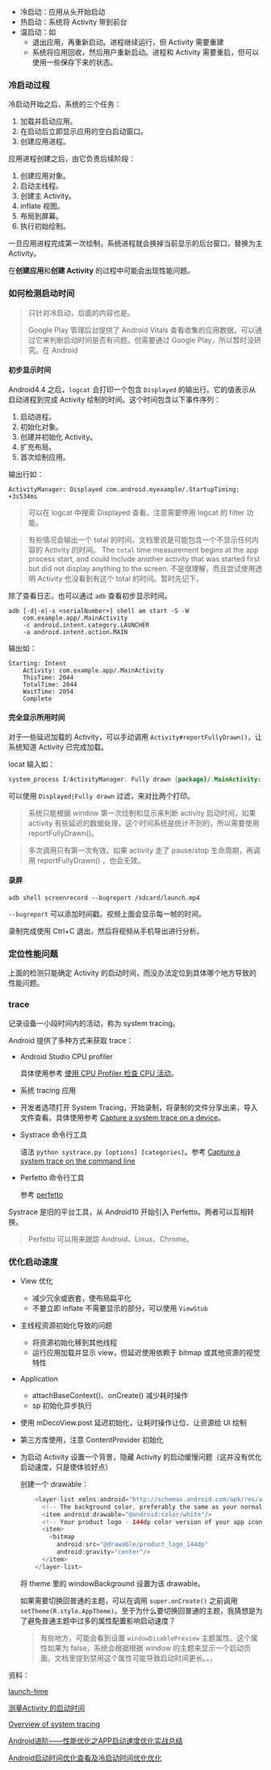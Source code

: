 * 冷启动：应用从头开始启动
* 热启动：系统将 Activity 带到前台
* 温启动：如
  * 退出应用，再重新启动。进程继续运行，但 Activity 需要重建
  * 系统将应用回收，然后用户重新启动。进程和 Activity 需要重启，但可以使用一些保存下来的状态。



### 冷启动过程

冷启动开始之后，系统的三个任务：

1. 加载并启动应用。
2. 在启动后立即显示应用的空白启动窗口。
3. 创建应用进程。

应用进程创建之后，由它负责后续阶段：

1. 创建应用对象。
2. 启动主线程。
3. 创建主 Activity。
4. inflate 视图。
5. 布局到屏幕。
6. 执行初始绘制。

一旦应用进程完成第一次绘制，系统进程就会换掉当前显示的后台窗口，替换为主 Activity。

在**创建应用**和**创建 Activity** 的过程中可能会出现性能问题。



### 如何检测启动时间

> 只针对冷启动，后面的内容也是。
>
> Google Play 管理后台提供了 Android Vitals 查看收集的应用数据，可以通过它来判断启动时间是否有问题。但需要通过 Google Play，所以暂时没研究。在 Android



#### 初步显示时间

Android4.4 之后，`logcat` 会打印一个包含 `Displayed` 的输出行。它的值表示从启动进程到完成 Activity 绘制的时间。这个时间包含以下事件序列：

1. 启动进程。
2. 初始化对象。
3. 创建并初始化 Activity。
4. 扩充布局。
5. 首次绘制应用。

输出行如：

```shell
ActivityManager: Displayed com.android.myexample/.StartupTiming: +3s534ms
```

> 可以在 logcat 中搜索 Displayed 查看。注意需要停用 logcat 的 filter 功能。

> 有些情况会输出一个 total 的时间，文档里说是可能包含一个不显示任何内容的 Activity 的时间。 The `total` time measurement begins at the app process start, and could include another activity that was started first but did not display anything to the screen. 不是很理解，而且尝试使用透明 Activity 也没看到有这个 total 的时间。暂时先记下。

除了查看日志，也可以通过 `adb` 查看初步显示时间。

```shell
adb [-d|-e|-s <serialNumber>] shell am start -S -W
    com.example.app/.MainActivity
    -c android.intent.category.LAUNCHER
    -a android.intent.action.MAIN
```

输出如：

```shell
Starting: Intent
    Activity: com.example.app/.MainActivity
    ThisTime: 2044
    TotalTime: 2044
    WaitTime: 2054
    Complete
```



#### 完全显示所用时间

对于一些延迟加载的 Activity，可以手动调用 `Activity#reportFullyDrawn()`，让系统知道 Activity 已完成加载。

locat 输入如：

```java
system_process I/ActivityManager: Fully drawn {package}/.MainActivity: +1s54ms
```

可以使用 `Displayed|Fully drawn` 过滤，来对比两个打印。

> 系统只能根据 window 第一次绘制和显示来判断 activity 启动时间，如果 activity 有些延迟的数据处理，这个时间系统是统计不到的，所以需要使用 reportFullyDrawn()。

> 多次调用只有第一次有效。如果 activity 走了 pause/stop 生命周期，再调用 reportFullyDrawn() ，也会无效。



#### 录屏

```shell
adb shell screenrecord --bugreport /sdcard/launch.mp4
```

`--bugreport` 可以添加时间戳。视频上面会显示每一帧的时间。

录制完成使用 Ctrl+C 退出，然后将视频从手机导出进行分析。



### 定位性能问题

上面的检测只能确定 Activity 的启动时间，而没办法定位到具体哪个地方导致的性能问题。



### trace

记录设备一小段时间内的活动，称为 system tracing。

Android 提供了多种方式来获取 trace：

* Android Studio CPU profiler

  具体使用参考 [使用 CPU Profiler 检查 CPU 活动](https://developer.android.com/studio/profile/cpu-profiler#debug-api)。

* 系统 tracing 应用

* 开发者选项打开 System Tracing，开始录制，将录制的文件分享出来，导入文件查看。具体使用参考 [Capture a system trace on a device](https://developer.android.com/topic/performance/tracing/on-device)。

* Systrace 命令行工具

  语法 `python systrace.py [options] [categories]`。参考 [Capture a system trace on the command line](https://developer.android.com/topic/performance/tracing/command-line)

* Perfetto 命令行工具

  参考 [perfetto](https://developer.android.com/studio/command-line/perfetto)

Systrace 是旧的平台工具，从 Android10 开始引入 Perfetto。两者可以互相转换。

> Perfetto 可以用来跟踪 Android、Linux、Chrome。







### 优化启动速度

* View 优化

  * 减少冗余或嵌套，使布局扁平化
  * 不要立即 inflate 不需要显示的部分，可以使用 `ViewStub`

* 主线程资源初始化导致的问题

  * 将资源初始化移到其他线程
  * 运行应用加载并显示 view，但延迟使用依赖于 bitmap 或其他资源的视觉特性

* Application 

  * attachBaseContext()、onCreate() 减少耗时操作
  * sp 初始化异步执行

* 使用 mDecoView.post 延迟初始化，让耗时操作让位、让资源给 UI 绘制

* 第三方库使用，注意 ContentProvider 初始化

* 为启动 Activity 设置一个背景，隐藏 Activity 的启动缓慢问题（这并没有优化启动速度，只是使体验好点）

  创建一个 drawable：

  ```java
      <layer-list xmlns:android="http://schemas.android.com/apk/res/android" android:opacity="opaque">
        <!-- The background color, preferably the same as your normal theme -->
        <item android:drawable="@android:color/white"/>
        <!-- Your product logo - 144dp color version of your app icon -->
        <item>
          <bitmap
            android:src="@drawable/product_logo_144dp"
            android:gravity="center"/>
        </item>
      </layer-list>
  ```

  将 theme 里的 windowBackground 设置为该 drawable。

  如果需要切换回普通的主题，可以在调用 `super.onCreate()` 之前调用 `setTheme(R.style.AppTheme)`。至于为什么要切换回普通的主题，我猜想是为了避免普通主题中过多的属性配置影响启动速度？

  > 有些地方，可能会看到设置 `windowDisablePreview` 主题属性。这个属性如果为 false，系统会根据根据 window 的主题来显示一个启动页面。文档里提到禁用这个属性可能导致启动时间更长。。。





资料：

[launch-time](https://developer.android.com/topic/performance/vitals/launch-time)

[测量Activity 的启动时间](http://www.jcodecraeer.com/a/anzhuokaifa/androidkaifa/2015/1101/3647.html)

[Overview of system tracing](https://developer.android.com/topic/performance/tracing/)

[Android进阶——性能优化之APP启动速度优化实战总结](https://blog.csdn.net/CrazyMo_/article/details/80035314)

[Android启动时间优化查看及冷启动时间优化优化](https://blog.csdn.net/u013278099/article/details/50052557)


